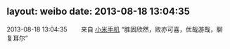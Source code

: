 layout: weibo
date: 2013-08-18 13:04:35
---
<meta name="referrer" content="no-referrer" />

2013-08-18 13:04:35  &nbsp;&nbsp;&nbsp;&nbsp;&nbsp;&nbsp; 来自 <a href="http://app.weibo.com/t/feed/22zMnn" rel="nofollow">小米手机</a>
“胜固欣然，败亦可喜，优哉游哉，聊复耳尔” ​​​
